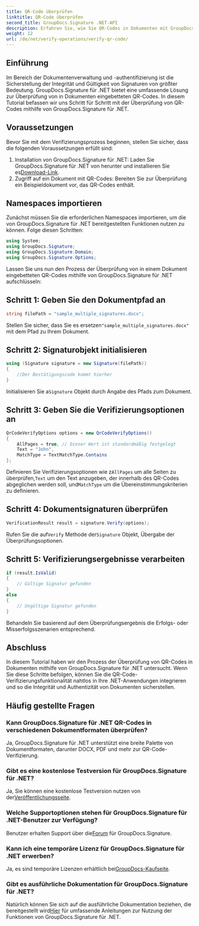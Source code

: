 ```yaml
---
title: QR-Code überprüfen
linktitle: QR-Code überprüfen
second_title: GroupDocs.Signature .NET-API
description: Erfahren Sie, wie Sie QR-Codes in Dokumenten mit GroupDocs.Signature für .NET überprüfen. Umfangreiches Tutorial mit Schritt-für-Schritt-Anleitung.
weight: 12
url: /de/net/verify-operations/verify-qr-code/
---
```

## Einführung
Im Bereich der Dokumentenverwaltung und -authentifizierung ist die Sicherstellung der Integrität und Gültigkeit von Signaturen von größter Bedeutung. GroupDocs.Signature für .NET bietet eine umfassende Lösung zur Überprüfung von in Dokumenten eingebetteten QR-Codes. In diesem Tutorial befassen wir uns Schritt für Schritt mit der Überprüfung von QR-Codes mithilfe von GroupDocs.Signature für .NET.
## Voraussetzungen
Bevor Sie mit dem Verifizierungsprozess beginnen, stellen Sie sicher, dass die folgenden Voraussetzungen erfüllt sind:
1.  Installation von GroupDocs.Signature für .NET: Laden Sie GroupDocs.Signature für .NET von herunter und installieren Sie es[Download-Link](https://releases.groupdocs.com/signature/net/).
2. Zugriff auf ein Dokument mit QR-Codes: Bereiten Sie zur Überprüfung ein Beispieldokument vor, das QR-Codes enthält. 

## Namespaces importieren
Zunächst müssen Sie die erforderlichen Namespaces importieren, um die von GroupDocs.Signature für .NET bereitgestellten Funktionen nutzen zu können. Folge diesen Schritten:

```csharp
using System;
using GroupDocs.Signature;
using GroupDocs.Signature.Domain;
using GroupDocs.Signature.Options;
```


Lassen Sie uns nun den Prozess der Überprüfung von in einem Dokument eingebetteten QR-Codes mithilfe von GroupDocs.Signature für .NET aufschlüsseln:
## Schritt 1: Geben Sie den Dokumentpfad an
```csharp
string filePath = "sample_multiple_signatures.docx";
```
 Stellen Sie sicher, dass Sie es ersetzen`"sample_multiple_signatures.docx"` mit dem Pfad zu Ihrem Dokument.
## Schritt 2: Signaturobjekt initialisieren
```csharp
using (Signature signature = new Signature(filePath))
{
    //Der Bestätigungscode kommt hierher
}
```
 Initialisieren Sie a`Signature` Objekt durch Angabe des Pfads zum Dokument.
## Schritt 3: Geben Sie die Verifizierungsoptionen an
```csharp
QrCodeVerifyOptions options = new QrCodeVerifyOptions()
{
    AllPages = true, // Dieser Wert ist standardmäßig festgelegt
    Text = "John",
    MatchType = TextMatchType.Contains
};
```
 Definieren Sie Verifizierungsoptionen wie z`AllPages` um alle Seiten zu überprüfen,`Text` um den Text anzugeben, der innerhalb des QR-Codes abgeglichen werden soll, und`MatchType` um die Übereinstimmungskriterien zu definieren.
## Schritt 4: Dokumentsignaturen überprüfen
```csharp
VerificationResult result = signature.Verify(options);
```
 Rufen Sie die auf`Verify` Methode der`Signature` Objekt, Übergabe der Überprüfungsoptionen.
## Schritt 5: Verifizierungsergebnisse verarbeiten
```csharp
if (result.IsValid)
{
    // Gültige Signatur gefunden
}
else
{
    // Ungültige Signatur gefunden
}
```
Behandeln Sie basierend auf dem Überprüfungsergebnis die Erfolgs- oder Misserfolgsszenarien entsprechend.

## Abschluss
In diesem Tutorial haben wir den Prozess der Überprüfung von QR-Codes in Dokumenten mithilfe von GroupDocs.Signature für .NET untersucht. Wenn Sie diese Schritte befolgen, können Sie die QR-Code-Verifizierungsfunktionalität nahtlos in Ihre .NET-Anwendungen integrieren und so die Integrität und Authentizität von Dokumenten sicherstellen.
## Häufig gestellte Fragen
### Kann GroupDocs.Signature für .NET QR-Codes in verschiedenen Dokumentformaten überprüfen?
Ja, GroupDocs.Signature für .NET unterstützt eine breite Palette von Dokumentformaten, darunter DOCX, PDF und mehr zur QR-Code-Verifizierung.
### Gibt es eine kostenlose Testversion für GroupDocs.Signature für .NET?
 Ja, Sie können eine kostenlose Testversion nutzen von der[Veröffentlichungsseite](https://releases.groupdocs.com/).
### Welche Supportoptionen stehen für GroupDocs.Signature für .NET-Benutzer zur Verfügung?
 Benutzer erhalten Support über die[Forum](https://forum.groupdocs.com/c/signature/13) für GroupDocs.Signature.
### Kann ich eine temporäre Lizenz für GroupDocs.Signature für .NET erwerben?
 Ja, es sind temporäre Lizenzen erhältlich bei[GroupDocs-Kaufseite](https://purchase.groupdocs.com/temporary-license/).
### Gibt es ausführliche Dokumentation für GroupDocs.Signature für .NET?
 Natürlich können Sie sich auf die ausführliche Dokumentation beziehen, die bereitgestellt wird[Hier](https://tutorials.groupdocs.com/signature/net/) für umfassende Anleitungen zur Nutzung der Funktionen von GroupDocs.Signature für .NET.